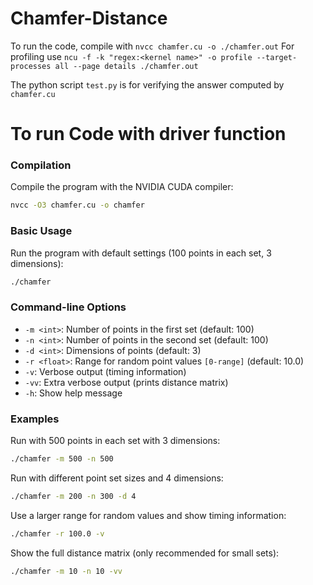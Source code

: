 # Chamfer-Distance

To run the code, compile with `nvcc chamfer.cu -o ./chamfer.out`
For profiling use `ncu -f -k "regex:<kernel name>" -o profile --target-processes all --page details ./chamfer.out`

The python script `test.py` is for verifying the answer computed by `chamfer.cu`


# To run Code with driver function


### Compilation

Compile the program with the NVIDIA CUDA compiler:

```bash
nvcc -O3 chamfer.cu -o chamfer
```

### Basic Usage

Run the program with default settings (100 points in each set, 3 dimensions):

```bash
./chamfer
```

### Command-line Options

- `-m <int>`: Number of points in the first set (default: 100)
- `-n <int>`: Number of points in the second set (default: 100)
- `-d <int>`: Dimensions of points (default: 3)
- `-r <float>`: Range for random point values `[0-range]` (default: 10.0)
- `-v`: Verbose output (timing information)
- `-vv`: Extra verbose output (prints distance matrix)
- `-h`: Show help message

### Examples

Run with 500 points in each set with 3 dimensions:

```bash
./chamfer -m 500 -n 500
```

Run with different point set sizes and 4 dimensions:

```bash
./chamfer -m 200 -n 300 -d 4
```

Use a larger range for random values and show timing information:

```bash
./chamfer -r 100.0 -v
```

Show the full distance matrix (only recommended for small sets):

```bash
./chamfer -m 10 -n 10 -vv
```